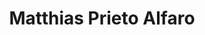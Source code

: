 ---
title: "Matthias Prieto Alfaro"
image: "images/team/joseph-gonzalez-399972-unsplash.jpg"
jobtitle: "Ayudante - Curso Robótica"
category: estudiante
linkedinurl: ""
weight: 14
---